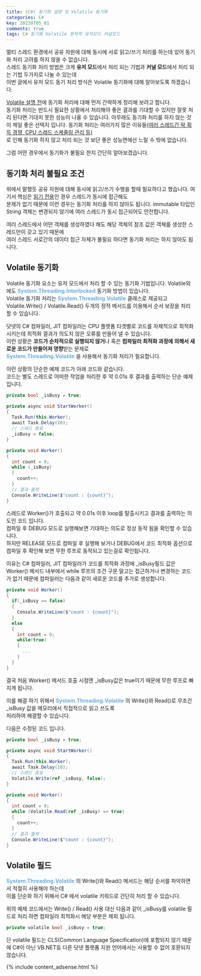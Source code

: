 ```yaml
---
title: (C#) 동기화 설명 및 Volatile 동기화
categories: C#
key: 20220705_01
comments: true
tags: C# 동기화 Volatile 원자적 유저모드 커널모드
---
```


멀티 스레드 환경에서 공유 자원에 대해 동시에 서로 읽고/쓰기 처리를 하는데 있어 동기화 처리 고려를 하지 않을 수 없습니다.<br/>
스레드 동기화 처리 방법은 크게 **유저 모드**에서 처리 되는 기법과 **커널 모드**에서 처리 되는 기법 두가지로 나눌 수 있는데<br/>
이번 글에서 유저 모드 동기 처리 방식은 Volatile 동기화에 대해 알아보도록 하겠습니다.

<!--more-->

<u>Volatile 설명 전</u>에 동기화 처리에 대해 먼저 간략하게 정리해 보려고 합니다.<br/>
동기화 처리는 반드시 필요한 상황에서 처리해야 좋은 결과를 기대할 수 있지만 잘못 처리 된다면 기대치 못한 성능이 나올 수 있습니다.
아무래도 동기화 처리를 하지 않는 것이 제일 좋은 선택지 입니다. 동기화 처리는 여러가지 많은 이유들<u>(여러 스레드간 락 획득 경쟁, CPU 스레드 스케줄링 관리 등)</u><br/>
로 인해 동기화 하지 않고 처리 되는 것 보단 좋은 성능면에선 느릴 수 밖에 없습니다.<br/>

그럼 어떤 경우에서 동기화가 불필요 한지 간단히 알아보겠습니다.

동기화 처리 불필요 조건
-

위에서 말했듯 공유 자원에 대해 동시에 읽고/쓰기 수행을 할때 필요하다고 했습니다. 여기서 핵심은 <u>읽기 전용</u>인 경우 스레드가 동시에 접근해도<br/>
문제가 없기 때문에 이런 경우는 동기화 처리를 하지 않아도 됩니다. immutable 타입인 String 객체는 변경되지 않기에 여러 스레드가 동시 접근되어도 안전합니다.

여러 스레드에서 어떤 객체를 생성하였다 해도 해당 객체의 참조 값은 객체를 생성한 스레드만이 갖고 있기 때문에<br/>
여러 스레드 서로간의 데이터 접근 자체가 불필요 하다면 동기화 처리는 하지 않아도 됩니다.

Volatile 동기화
-

Volatile 동기화 요소는 유저 모드에서 처리 할 수 있는 동기화 기법입니다. Volatile외에도 **<span style="color: rgb(107, 173, 222);">System.Threading.Interlocked</span>** 동기화 방법이 있습니다.<br/>
Volatile 동기화 처리는 **<span style="color: rgb(107, 173, 222);">System.Threading.Volatile</span>** 클래스로 제공되고<br/>
Volatile.Write() / Volatile.Read() 두개의 정적 메서드를 이용해서 순서 보장을 처리 할 수 있습니다.

닷넷의 C# 컴파일러, JIT 컴파일러는 CPU 플랫폼 타겟별로 코드를 자체적으로 최적화 시키는데 최적화 결과가 의도치 않은 오류를 만들어 낼 수 있습니다.<br/>
이런 상황은 <b>**코드가 순차적으로 실행되지 않거**</b>나 혹은 <b>**컴파일러 최적화 과정에 의해서 새로운 코드가 만들어져 영향**</b>받는 문제로<br/>
**<span style="color: rgb(107, 173, 222);">System.Threading.Volatile</span>** 을 사용해서 동기화 처리가 필요합니다.

이런 상황의 단순한 예제 코드가 아래 코드와 같습니다.<br/>
코드는 별도 스레드로 어떠한 작업을 처리한 후 약 0.01s 후 결과를 출력하는 단순 예제 입니다.<br/>
```cs
private bool _isBusy = true;

private async void StartWorker()
{
  Task.Run(this.Worker);
  await Task.Delay(10);
  // 스레드 종료
  _isBusy = false;
}

private void Worker()
{
  int count = 0;
  while (_isBusy)
  {
    count++;
  }
  // 결과 출력
  Console.WriteLine($"count : {count}");
}
```

스레드로 Worker()가 호출되고 약 0.01s 이후 loop를 탈출시키고 결과를 출력하는 의도인 코드 입니다.<br/>
컴파일 후 DEBUG 모드로 실행해보면 기대하는 의도로 정상 동작 됨을 확인할 수 있습니다.<br/>
하지만 RELEASE 모드로 컴파일 후 실행해 보거나 DEBUG에서 코드 최적화 옵션으로 컴파일 후 확인해 보면 무한 루프로 동작되고 있는걸로 확인됩니다.

이유는 C# 컴파일러, JIT 컴파일러가 코드를 최적화 과정에 _isBusy필드 값은 Worker() 메서드 내부에서 while 루프의 조건 구문 말고는 접근하거나 변경하는 코드가 없기 때문에 컴파일러는 
다음과 같이 새로운 코드를 추가로 생성합니다.

```cs
private void Worker()
{
  if(_isBusy == false)
  {
    Console.WriteLine($"count : {count}");
  }
  else
  {
    int count = 0;
    while(true)
    {
      ...
    }
  }
}
```

결국 처음 Worker() 메서드 호출 시점엔 _isBusy값은 true이기 때문에 무한 루프로 빠지게 됩니다.

이를 해결 하기 위해서 **<span style="color: rgb(107, 173, 222);">System.Threading.Volatile</span>** 의 Write()와 Read()로 무조건 _isBusy 값을 메모리에서 직접적으로 읽고 쓰도록<br/>
처리하여 해결할 수 있습니다.

다음은 수정된 코드 입니다.<br/>
```cs
private bool _isBusy = true;

private async void StartWorker()
{
  Task.Run(this.Worker);
  await Task.Delay(10);
  // 스레드 종료
  Volatile.Write(ref _isBusy, false);
}

private void Worker()
{
  int count = 0;
  while (Volatile.Read(ref _isBusy) == true)
  {
    count++;
  }
  // 결과 출력
  Console.WriteLine($"count : {count}");
}
```

Volatile 필드
-

**<span style="color: rgb(107, 173, 222);">System.Threading.Volatile</span>** 의 Write()와 Read() 메서드는 해당 순서를 파악하면서 적절히 사용해야 하는데<br/>
이를 단순화 하기 위해서 C# 에서 volatile 키워드로 간단히 처리 할 수 있습니다.

위의 예제 코드에서는 Write() / Read() 사용 대신 다음과 같이 _isBusy를 volatile 필드로 처리 하면 컴파일러 최척화시 해당 부분은 제외 됩니다.<br/>
```cs
private volatile bool _isBusy = true;
```

단 volatile 필드는 CLS(Common Language Specification)에 포함되지 않기 때문에 C#이 아닌 VB.NET등 다른 닷넷 플랫폼 지원 언어에서는 사용할 수 없어 호환되지 않습니다.

{% include content_adsense.html %}
